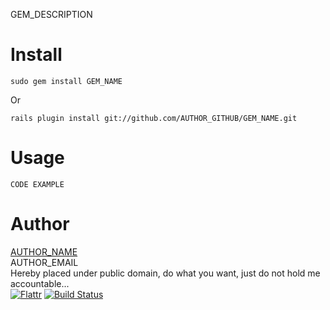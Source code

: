 GEM_DESCRIPTION

Install
=======
    sudo gem install GEM_NAME
Or

    rails plugin install git://github.com/AUTHOR_GITHUB/GEM_NAME.git


Usage
=====
    CODE EXAMPLE

Author
======
[AUTHOR_NAME](AUTHOR_HOMEPAGE)<br/>
AUTHOR_EMAIL<br/>
Hereby placed under public domain, do what you want, just do not hold me accountable...<br/>
[![Flattr](http://api.flattr.com/button/flattr-badge-large.png)](https://flattr.com/submit/auto?user_id=AUTHOR_GITHUB&url=https://github.com/AUTHOR_GITHUB/GEM_NAME&title=GEM_NAME&language=en_US&tags=github&category=software)
[![Build Status](https://secure.travis-ci.org/AUTHOR_GITHUB/GEM_NAME.png)](http://travis-ci.org/AUTHOR_GITHUB/GEM_NAME)
